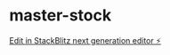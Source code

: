 # master-stock

[Edit in StackBlitz next generation editor ⚡️](https://stackblitz.com/~/github.com/easytech-h/master-stock)